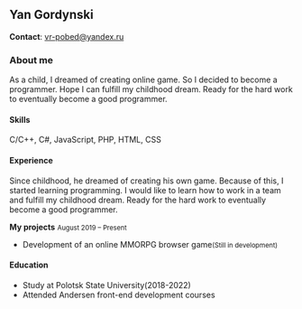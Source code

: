 ## **Yan Gordynski**

**Contact**: vr-pobed@yandex.ru<br />

### About me
As a child, I dreamed of creating online game. So I decided to become a programmer. Hope I can fulfill my childhood dream. Ready for the hard work to eventually become a good programmer.

#### Skills
C/C++, C#, JavaScript, PHP, HTML, CSS

#### Experience
Since childhood, he dreamed of creating his own game. Because of this, I started learning programming. I would like to learn how to work in a team and fulfill my childhood dream. 
Ready for the hard work to eventually become a good programmer.

**My projects**
<small>August 2019 – Present</small>
  * Development of an online MMORPG browser game<small>(Still in development)</small>

#### Education
* Study at Polotsk State University(2018-2022)
* Attended Andersen front-end development courses
